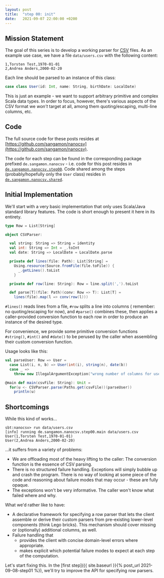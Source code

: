 ```yaml
---
layout: post
title:  "step 00: init"
date:   2021-09-07 22:00:00 +0200
---
```


## Mission Statement

The goal of this series is to develop a working parser for [CSV](https://datatracker.ietf.org/doc/html/rfc4180) files. As an example use case, we have a file `data/users.csv` with the following content:

```
1,Torsten Test,1970-01-01
2,Andrea Anders,2000-02-20
```

Each line should be parsed to an instance of this class:

```scala
case class User(id: Int, name: String, birthDate: LocalDate)
```

This is just an example - we want to support arbitrary primitive and complex Scala data types. In order to focus, however, there's various aspects of the CSV format we _won't_ target at all, among them quoting/escaping, multi-line columns, etc.

## Code

The full source code for these posts resides at [https://github.com/sangamon/nanocsv](https://github.com/sangamon/nanocsv).

The code for each step can be found in the corresponding package prefixed `de.sangamon.nanocsv` - i.e. code for this post resides in [`de.sangamon.nanocsv.step00`](https://github.com/sangamon/nanocsv/tree/main/src/main/scala/de/sangamon/nanocsv/step00). Code shared among the steps (probably/hopefully only the `User` class) resides in [`de.sangamon.nanocsv.shared`](https://github.com/sangamon/nanocsv/tree/main/src/main/scala/de/sangamon/nanocsv/shared).

## Initial Implementation

We'll start with a very basic implementation that only uses Scala/Java standard library features. The code is short enough to present it here in its entirety.

```scala
type Row = List[String]

object CSVParser:

  val string: String => String = identity
  val int: String => Int = _.toInt
  val date: String => LocalDate = LocalDate.parse

  private def lines(file: Path): List[String] =
    Using.resource(Source.fromFile(file.toFile)) {
      _.getLines().toList
    }

  private def row(line: String): Row = line.split(',').toList

  def parse[T](file: Path)(conv: Row => T): List[T] =
    lines(file).map(l => conv(row(l)))
```

`#lines()` reads lines from a file, `#row` splits a line into columns ( remember: no quoting/escaping for now), and `#parse()` combines these, then applies a caller-provided conversion function to each row in order to produce an instance of the desired type.

For convenience, we provide some primitive conversion functions `#string()`, `#int()` and `#date()` to be perused by the caller when assembling their custom conversion function.

Usage looks like this:

```scala
val parseUser: Row => User =
  case List(i, n, b) => User(int(i), string(n), date(b))
  case _ => 
    throw new IllegalArgumentException("wrong number of columns for user")

@main def main(csvFile: String): Unit =
  for(u <- CSVParser.parse(Paths.get(csvFile))(parseUser))
    println(u)
```

## Shortcomings

While this kind of works...

```
sbt:nanocsv> run data/users.csv
[info] running de.sangamon.nanocsv.step00.main data/users.csv
User(1,Torsten Test,1970-01-01)
User(2,Andrea Anders,2000-02-20)
```

...it suffers from a variety of problems:

- We are offloading most of the heavy lifting to the caller: The conversion function is the essence of CSV parsing.
- There is no structured failure handling. Exceptions will simply bubble up and crash the program. There is no way of looking at some piece of the code and reasoning about failure modes that may occur - these are fully opaque.
- The exceptions won't be very informative. The caller won't know what failed where and why.

What we'd rather like to have:

- A declarative framework for specifying a row parser that lets the client assemble or derive their custom parsers from
  pre-existing lower-level components (think Lego bricks). This mechanism should cover missing or (optionally) additional columns, as well.
- Failure handling that
    - provides the client with concise domain-level errors where appropriate.
    - makes explicit which potential failure modes to expect at each step of the computation.

Let's start fixing this. In the [first step]({{ site.baseurl }}{% post_url 2021-09-08-step01 %}), we'll try to improve the API for specifying row parsers.
